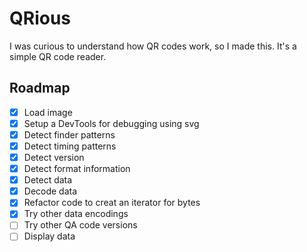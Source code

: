 # QRious

I was curious to understand how QR codes work, so I made this. It's a simple QR code reader. 


## Roadmap
- [x] Load image
- [x] Setup a DevTools for debugging using svg
- [x] Detect finder patterns
- [x] Detect timing patterns
- [x] Detect version
- [x] Detect format information
- [x] Detect data
- [x] Decode data
- [x] Refactor code to creat an iterator for bytes
- [x] Try other data encodings
- [ ] Try other QA code versions
- [ ] Display data
